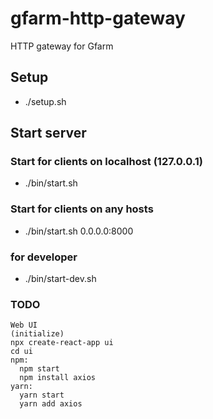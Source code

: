 # gfarm-http-gateway

HTTP gateway for Gfarm

## Setup

- ./setup.sh

## Start server

### Start for clients on localhost (127.0.0.1)

- ./bin/start.sh

### Start for clients on any hosts

- ./bin/start.sh 0.0.0.0:8000

### for developer

- ./bin/start-dev.sh

### TODO

```
Web UI
(initialize)
npx create-react-app ui
cd ui
npm:
  npm start
  npm install axios
yarn:
  yarn start
  yarn add axios
```
